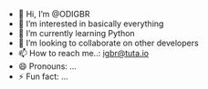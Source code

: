 - 👋 Hi, I’m @ODIGBR
- 👀 I’m interested in basically everything
- 🌱 I’m currently learning Python
- 💞️ I’m looking to collaborate on other developers
- 📫 How to reach me..: igbr@tuta.io
- 😄 Pronouns: ...
- ⚡ Fun fact: ...

<!---
ODIGBR/ODIGBR is a ✨ special ✨ repository because its `README.md` (this file) appears on your GitHub profile.
You can click the Preview link to take a look at your changes.
--->
